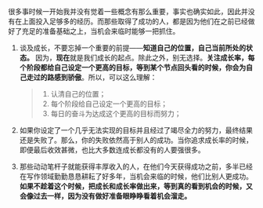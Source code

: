 很多事时候一开始我并没有觉着一些概念有那么重要，事实也确实如此，因此并没有在上面投入足够多的经历。而那些取得了成功的人，都是因为他们在之前已经做好了充足的准备基础之上，当机会来临时能够一把抓住。

1. 谈及成长，不要忘掉一个重要的前提——**知道自己的位置，自己当前所处的状态。** 因为，**现在**就是我们成长的起点。除此之外，别无选择。**关注成长率，每个阶段都给自己设定一个更高的目标，等到某个节点回头看的时候，你会为自己走过的路感到骄傲**。所以，可以这么理解：
	
	> 1. 认清自己的位置；
	> 2. 每个阶段给自己设定一个更高的目标；
	> 3. 每日的奋斗为达成这个更高的目标而努力；
	
2. 如果你设定了一个几乎无法实现的目标并且经过了竭尽全力的努力，最终结果还是失败了。那么，你的失败依然高于别人的成功。当你追求成长率的时候，即便最后收效甚微，也比大多数连成长都没有的人要强很多。
3. 那些动动笔杆子就能获得丰厚收入的人，在他们今天获得成功之前，多半已经在写作领域勤勤恳恳耕耘了好多年，当机会来临的时候，他们比别人更成功。**如果不趁着这个时候，把成长和成长率做出来，等到真的看到机会的时候，又会像过去一样，因为没有做好准备眼睁睁看着机会溜走。**



